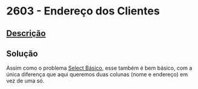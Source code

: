 # 2603 - Endereço dos Clientes

## [Descrição](https://www.beecrowd.com.br/judge/pt/problems/view/2603)

## Solução

Assim como o problema [Select Básico](../2602/README.md), esse também é bem básico, com a única diferença que aqui queremos duas colunas (nome e endereço) em vez de uma só.